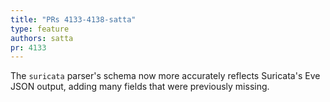 ```yaml
---
title: "PRs 4133-4138-satta"
type: feature
authors: satta
pr: 4133
---
```


The `suricata` parser's schema now more accurately reflects Suricata's Eve JSON
output, adding many fields that were previously missing.
